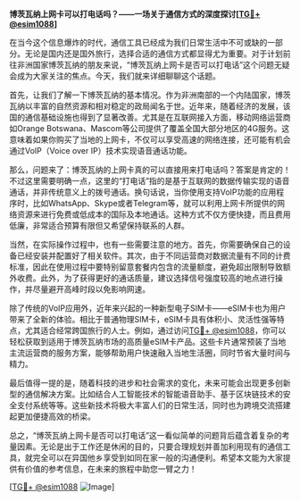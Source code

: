 **博茨瓦纳上网卡可以打电话吗？——一场关于通信方式的深度探讨[[TG💪+ @esim1088](https://t.me/s/esim1088)]**

在当今这个信息爆炸的时代，通信工具已经成为我们日常生活中不可或缺的一部分。无论是国内还是国外旅行，选择合适的通信方式都显得尤为重要。对于计划前往非洲国家博茨瓦纳的朋友来说，“博茨瓦纳上网卡是否可以打电话”这个问题无疑会成为大家关注的焦点。今天，我们就来详细聊聊这个话题。

首先，让我们了解一下博茨瓦纳的基本情况。作为非洲南部的一个内陆国家，博茨瓦纳以丰富的自然资源和相对稳定的政局闻名于世。近年来，随着经济的发展，该国的通信基础设施也得到了显著改善。尤其是在互联网接入方面，移动网络运营商如Orange Botswana、Mascom等公司提供了覆盖全国大部分地区的4G服务。这意味着如果你购买了当地的上网卡，不仅可以享受高速的网络连接，还可能有机会通过VoIP（Voice over IP）技术实现语音通话功能。

那么，问题来了：博茨瓦纳的上网卡真的可以直接用来打电话吗？答案是肯定的！不过这里需要明确一点，这里的“打电话”指的是基于互联网的数据传输实现的语音通话，并非传统意义上的拨号通话。换句话说，当你使用支持VoIP功能的应用程序时，比如WhatsApp、Skype或者Telegram等，就可以利用上网卡所提供的网络资源来进行免费或低成本的国际及本地通话。这种方式不仅方便快捷，而且费用低廉，非常适合预算有限但又希望保持联系的人群。

当然，在实际操作过程中，也有一些需要注意的地方。首先，你需要确保自己的设备已经安装并配置好了相关软件。其次，由于不同运营商对数据流量有不同的计费标准，因此在使用过程中要特别留意套餐内包含的流量额度，避免超出限制导致额外收费。此外，为了获得更好的通话质量，建议选择信号强度较高的地点进行操作，并尽量避开高峰时段以免影响网速。

除了传统的VoIP应用外，近年来兴起的一种新型电子SIM卡——eSIM卡也为用户带来了全新的体验。相比于普通物理SIM卡，eSIM卡具有体积小、灵活性强等特点，尤其适合经常跨国旅行的人士。例如，通过访问[TG💪+ @esim1088](https://t.me/s/esim1088)，你可以轻松获取到适用于博茨瓦纳市场的高质量eSIM卡产品。这些卡片通常预装了当地主流运营商的服务方案，能够帮助用户快速融入当地生活圈，同时节省大量时间与精力。

最后值得一提的是，随着科技的进步和社会需求的变化，未来可能会出现更多创新型的通信解决方案。比如结合人工智能技术的智能语音助手、基于区块链技术的安全支付系统等等。这些新技术将极大丰富人们的日常生活，同时也为跨境交流搭建起更加便捷高效的桥梁。

总之，“博茨瓦纳上网卡是否可以打电话”这一看似简单的问题背后蕴含着复杂的考量因素。无论是出于工作还是休闲的目的，只要合理规划并善加利用现有的通信工具，就完全可以在异国他乡享受到如同在家一般的沟通便利。希望本文能为大家提供有价值的参考信息，在未来的旅程中助您一臂之力！

[[TG💪+ @esim1088](https://t.me/s/esim1088) ![Image](https://i.postimg.cc/4NQfJmqS/Snipaste-2025-05-13-00-14-12.png)]
